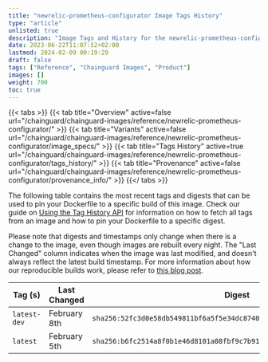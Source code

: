 ```yaml
---
title: "newrelic-prometheus-configurator Image Tags History"
type: "article"
unlisted: true
description: "Image Tags and History for the newrelic-prometheus-configurator Chainguard Image"
date: 2023-06-22T11:07:52+02:00
lastmod: 2024-02-09 00:19:29
draft: false
tags: ["Reference", "Chainguard Images", "Product"]
images: []
weight: 700
toc: true
---
```


{{< tabs >}}
{{< tab title="Overview" active=false url="/chainguard/chainguard-images/reference/newrelic-prometheus-configurator/" >}}
{{< tab title="Variants" active=false url="/chainguard/chainguard-images/reference/newrelic-prometheus-configurator/image_specs/" >}}
{{< tab title="Tags History" active=true url="/chainguard/chainguard-images/reference/newrelic-prometheus-configurator/tags_history/" >}}
{{< tab title="Provenance" active=false url="/chainguard/chainguard-images/reference/newrelic-prometheus-configurator/provenance_info/" >}}
{{</ tabs >}}

The following table contains the most recent tags and digests that can be used to pin your Dockerfile to a specific build of this image. Check our guide on [Using the Tag History API](/chainguard/chainguard-images/using-the-tag-history-api/) for information on how to fetch all tags from an image and how to pin your Dockerfile to a specific digest.

Please note that digests and timestamps only change when there is a change to the image, even though images are rebuilt every night. The "Last Changed" column indicates when the image was last modified, and doesn't always reflect the latest build timestamp. For more information about how our reproducible builds work, please refer to [this blog post](https://www.chainguard.dev/unchained/reproducing-chainguards-reproducible-image-builds).

| Tag (s)       | Last Changed | Digest                                                                    |
|---------------|--------------|---------------------------------------------------------------------------|
|  `latest-dev` | February 8th | `sha256:52fc3d0e58db549811bf6a5f5e34dc87407af1e35d939c0f0a61b765557d9fa6` |
|  `latest`     | February 5th | `sha256:b6fc2514a8f0b1e46d8101a08fbf9c7b91bf9aede848ab12331ca5097dc7c9fa` |

